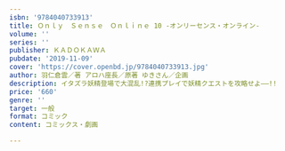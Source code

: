 ```yaml
---
isbn: '9784040733913'
title: Ｏｎｌｙ　Ｓｅｎｓｅ　Ｏｎｌｉｎｅ 10 ‐オンリーセンス・オンライン‐
volume: ''
series: ''
publisher: ＫＡＤＯＫＡＷＡ
pubdate: '2019-11-09'
cover: 'https://cover.openbd.jp/9784040733913.jpg'
author: 羽仁倉雲／著 アロハ座長／原著 ゆきさん／企画
description: イタズラ妖精登場で大混乱!?連携プレイで妖精クエストを攻略せよ――!!
price: '660'
genre: ''
target: 一般
format: コミック
content: コミックス・劇画

---
```

